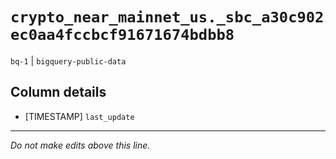 # `crypto_near_mainnet_us._sbc_a30c902ec0aa4fccbcf91671674bdbb8`
`bq-1` | `bigquery-public-data`

## Column details
* [TIMESTAMP] `last_update`

-------------------------------------------------------------------------------
*Do not make edits above this line.*
